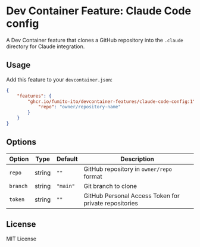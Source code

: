 # Dev Container Feature: Claude Code config

A Dev Container feature that clones a GitHub repository into the `.claude` directory for Claude integration.

## Usage

Add this feature to your `devcontainer.json`:

```json
{
    "features": {
        "ghcr.io/fumito-ito/devcontainer-features/claude-code-config:1": {
            "repo": "owner/repository-name"
        }
    }
}
```

## Options

| Option | Type | Default | Description |
|--------|------|---------|-------------|
| `repo` | string | `""` | GitHub repository in `owner/repo` format |
| `branch` | string | `"main"` | Git branch to clone |
| `token` | string | `""` | GitHub Personal Access Token for private repositories |

## License

MIT License
